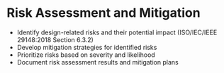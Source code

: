 # Risk Assessment and Mitigation
- Identify design-related risks and their potential impact (ISO/IEC/IEEE 29148:2018 Section 6.3.2)
- Develop mitigation strategies for identified risks
- Prioritize risks based on severity and likelihood
- Document risk assessment results and mitigation plans